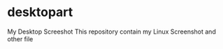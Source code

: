 desktopart
==========

My Desktop Screeshot
This repository contain my Linux Screenshot and other file
